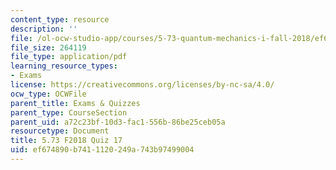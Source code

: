 ```yaml
---
content_type: resource
description: ''
file: /ol-ocw-studio-app/courses/5-73-quantum-mechanics-i-fall-2018/ef674890b7411120249a743b97499004_MIT5_73F18_quiz17.pdf
file_size: 264119
file_type: application/pdf
learning_resource_types:
- Exams
license: https://creativecommons.org/licenses/by-nc-sa/4.0/
ocw_type: OCWFile
parent_title: Exams & Quizzes
parent_type: CourseSection
parent_uid: a72c23bf-10d3-fac1-556b-86be25ceb05a
resourcetype: Document
title: 5.73 F2018 Quiz 17
uid: ef674890-b741-1120-249a-743b97499004
---
```

